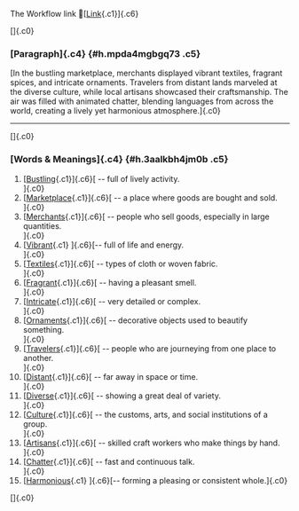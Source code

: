 The Workflow link
👏[[Link](https://www.google.com/url?q=http://www.google.com&sa=D&source=editors&ust=1759441329996241&usg=AOvVaw0_xO23HmEoIxDPk4g7ddCB){.c1}]{.c6}

[]{.c0}

### [Paragraph]{.c4} {#h.mpda4mgbgq73 .c5}

[In the bustling marketplace, merchants displayed vibrant textiles,
fragrant spices, and intricate ornaments. Travelers from distant lands
marveled at the diverse culture, while local artisans showcased their
craftsmanship. The air was filled with animated chatter, blending
languages from across the world, creating a lively yet harmonious
atmosphere.]{.c0}

------------------------------------------------------------------------

[]{.c0}

### [Words & Meanings]{.c4} {#h.3aalkbh4jm0b .c5}

1.  [[Bustling](https://www.google.com/url?q=http://www.google.com&sa=D&source=editors&ust=1759441329997040&usg=AOvVaw2aUdxyZ2RaCA8QCKm6kYM2){.c1}]{.c6}[ --
    full of lively activity.\
    ]{.c0}
2.  [[Marketplace](https://www.google.com/url?q=http://www.google.com&sa=D&source=editors&ust=1759441329997195&usg=AOvVaw1cVEpLmvHVKen91nJ13xps){.c1}]{.c6}[ --
    a place where goods are bought and sold.\
    ]{.c0}
3.  [[Merchants](https://www.google.com/url?q=http://www.google.com&sa=D&source=editors&ust=1759441329997317&usg=AOvVaw0Tg5MMn1wmEUu8riLe_u2p){.c1}]{.c6}[ --
    people who sell goods, especially in large quantities.\
    ]{.c0}
4.  [[Vibrant](https://www.google.com/url?q=http://www.google.com&sa=D&source=editors&ust=1759441329997451&usg=AOvVaw26DKa5n5RWGrxn3VdRAVCB){.c1}
    ]{.c6}[-- full of life and energy.\
    ]{.c0}
5.  [[Textiles](https://www.google.com/url?q=http://www.google.com&sa=D&source=editors&ust=1759441329997562&usg=AOvVaw2pbmYhHf6rNLgwWol8pxDX){.c1}]{.c6}[ --
    types of cloth or woven fabric.\
    ]{.c0}
6.  [[Fragrant](https://www.google.com/url?q=http://www.google.com&sa=D&source=editors&ust=1759441329997710&usg=AOvVaw1OCFcD8WtLdJJsjC8XWGDm){.c1}]{.c6}[ --
    having a pleasant smell.\
    ]{.c0}
7.  [[Intricate](https://www.google.com/url?q=http://www.google.com&sa=D&source=editors&ust=1759441329997810&usg=AOvVaw2x6PcVuNE-dPdmVuYR7Eip){.c1}]{.c6}[ --
    very detailed or complex.\
    ]{.c0}
8.  [[Ornaments](https://www.google.com/url?q=http://www.google.com&sa=D&source=editors&ust=1759441329997916&usg=AOvVaw13RefwgThxWwxnaeB94aj5){.c1}]{.c6}[ --
    decorative objects used to beautify something.\
    ]{.c0}
9.  [[Travelers](https://www.google.com/url?q=http://www.google.com&sa=D&source=editors&ust=1759441329998038&usg=AOvVaw3MPLzQrIuKrEtPRFNhKDGp){.c1}]{.c6}[ --
    people who are journeying from one place to another.\
    ]{.c0}
10. [[Distant](https://www.google.com/url?q=http://www.google.com&sa=D&source=editors&ust=1759441329998158&usg=AOvVaw0MQy8NKxJaib_LkDS8YnWN){.c1}]{.c6}[ --
    far away in space or time.\
    ]{.c0}
11. [[Diverse](https://www.google.com/url?q=http://www.google.com&sa=D&source=editors&ust=1759441329998250&usg=AOvVaw1H7z00O0miRZo_5qg2E3gy){.c1}]{.c6}[ --
    showing a great deal of variety.\
    ]{.c0}
12. [[Culture](https://www.google.com/url?q=http://www.google.com&sa=D&source=editors&ust=1759441329998353&usg=AOvVaw1adNNzsRCABb5kqKoCRqpT){.c1}]{.c6}[ --
    the customs, arts, and social institutions of a group.\
    ]{.c0}
13. [[Artisans](https://www.google.com/url?q=http://www.google.com&sa=D&source=editors&ust=1759441329998470&usg=AOvVaw0u8Lz6PXjm1UQx4XJ1yTVx){.c1}]{.c6}[ --
    skilled craft workers who make things by hand.\
    ]{.c0}
14. [[Chatter](https://www.google.com/url?q=http://www.google.com&sa=D&source=editors&ust=1759441329998599&usg=AOvVaw1gb8RxH12XNEbarnAs1bxJ){.c1}]{.c6}[ --
    fast and continuous talk.\
    ]{.c0}
15. [[Harmonious](https://www.google.com/url?q=http://www.google.com&sa=D&source=editors&ust=1759441329998694&usg=AOvVaw2Op5XKG-h0UY7BRe4b-gy2){.c1}
    ]{.c6}[-- forming a pleasing or consistent whole.]{.c0}

[]{.c0}
